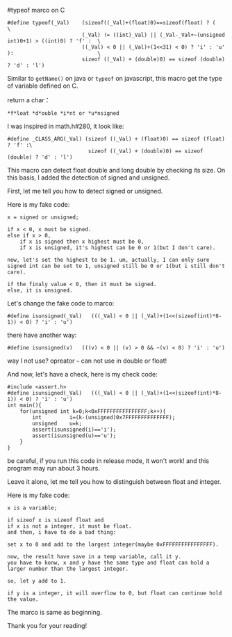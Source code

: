 #typeof marco on C

    #define typeof(_Val)    (sizeof((_Val)+(float)0)==sizeof(float) ? (                                 \
                            (_Val) != ((int)_Val) || (_Val-_Val+~(unsigned int)0+1) > ((int)0) ? 'f' :  \
                            ((_Val) < 0 || (_Val)+(1<<31) < 0) ? 'i' : 'u' ):                           \
                            sizeof ((_Val) + (double)0) == sizeof (double) ? 'd' : 'l')

Similar to `getName()` on java or `typeof` on javascript, this macro get the type of variable defined on C.

return a char：

    *f*loat *d*ouble *i*nt or *u*nsigned

I was inspired in math.h#280, it look like:

    #define _CLASS_ARG(_Val) (sizeof ((_Val) + (float)0) == sizeof (float) ? 'f' :\
                              sizeof ((_Val) + (double)0) == sizeof (double) ? 'd' : 'l')

This macro can detect float double and long double by checking its size.
On this basis, I added the detection of signed and unsigned.

First, let me tell you how to detect signed or unsigned.

Here is my fake code:

    x = signed or unsigned;
    
    if x < 0, x must be signed.
    else if x > 0,
        if x is signed then x highest must be 0,
        if x is unsigned, it's highest can be 0 or 1(but I don't care).
    
    now, let's set the highest to be 1. um, actually, I can only sure signed int can be set to 1, unsigned still be 0 or 1(but i still don't care).
    
    if the finaly value < 0, then it must be signed.
    else, it is unsigned.
    
Let's change the fake code to marco:

    #define isunsigned(_Val)   (((_Val) < 0 || (_Val)+(1<<(sizeof(int)*8-1)) < 0) ? 'i' : 'u')

there have another way:

    #define isunsigned(v)   (((v) < 0 || (v) > 0 && ~(v) < 0) ? 'i' : 'u')
    
way I not use? opreator `~` can not use in double or float!

And now, let's have a check, here is my check code:

    #include <assert.h>
    #define isunsigned(_Val)   (((_Val) < 0 || (_Val)+(1<<(sizeof(int)*8-1)) < 0) ? 'i' : 'u')
    int main(){
        for(unsigned int k=0;k<0xFFFFFFFFFFFFFFFF;k++){
            int         i=(k-(unsigned)0x7FFFFFFFFFFFFFF);
            unsigned    u=k;
            assert(isunsigned(i)=='i');
            assert(isunsigned(u)=='u');
        }
    }
    
be careful, if you run this code in release mode, it won't work!
and this program may run about 3 hours.

Leave it alone, let me tell you how to distinguish between float and integer.

Here is my fake code:
    
    x is a variable;
    
    if sizeof x is sizeof float and 
    if x is not a integer, it must be float.
    and then, i have to do a bad thing:
    
    set x to 0 and add to the largest integer(maybe 0xFFFFFFFFFFFFFFFF).
    
    now, the result have save in a temp variable, call it y.
    you have to konw, x and y have the same type and float can hold a larger number than the largest integer.
    
    so, let y add to 1.
    
    if y is a integer, it will overflow to 0, but float can continue hold the value.
    
The marco is same as beginning.
    
Thank you for your reading!